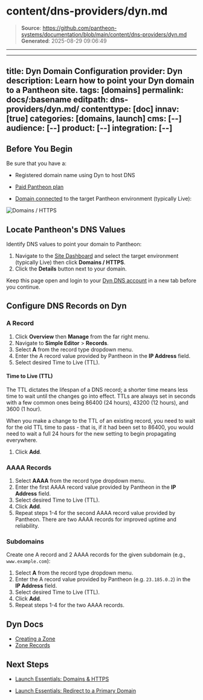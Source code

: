 # content/dns-providers/dyn.md

> **Source**: https://github.com/pantheon-systems/documentation/blob/main/content/dns-providers/dyn.md
> **Generated**: 2025-08-29 09:06:49

---

---
title: Dyn Domain Configuration
provider: Dyn
description: Learn how to point your Dyn domain to a Pantheon site.
tags: [domains]
permalink: docs/:basename
editpath: dns-providers/dyn.md/
contenttype: [doc]
innav: [true]
categories: [domains, launch]
cms: [--]
audience: [--]
product: [--]
integration: [--]
---
## Before You Begin
Be sure that you have a:


- Registered domain name using Dyn to host DNS

- [Paid Pantheon plan](/guides/launch/plans)

- [Domain connected](/guides/launch/domains) to the target Pantheon environment (typically Live):

 ![Domains / HTTPS](../../images/dashboard/new-dashboard/2024/_domainadded.png)

## Locate Pantheon's DNS Values
Identify DNS values to point your domain to Pantheon:

1. Navigate to the [Site Dashboard](/guides/account-mgmt/workspace-sites-teams/sites#site-dashboard) and select the target environment (typically <Icon icon="wavePulse" /> Live) then click **<Icon icon="global" /> Domains / HTTPS**.
2. Click the **Details** button next to your domain.

Keep this page open and login to your [Dyn DNS account](https://portal.dynect.net/login/) in a new tab before you continue.

## Configure DNS Records on Dyn

### A Record
1. Click **Overview** then **Manage** from the far right menu.
1. Navigate to **Simple Editor** > **Records**.
1. Select **A** from the record type dropdown menu.
1. Enter the A record value provided by Pantheon in the **IP Address** field.
1. Select desired Time to Live (TTL).

  <Accordion title="Learn More" id="ttl" icon="info-sign">

  #### Time to Live (TTL)

  The TTL dictates the lifespan of a DNS record; a shorter time means less time to wait until the changes go into effect. TTLs are always set in seconds with a few common ones being 86400 (24 hours), 43200 (12 hours), and 3600 (1 hour).

  When you make a change to the TTL of an existing record, you need to wait for the old TTL time to pass - that is, if it had been set to 86400, you would need to wait a full 24 hours for the new setting to begin propagating everywhere.

  </Accordion>

1. Click **Add**.

### AAAA Records
1. Select **AAAA** from the record type dropdown menu.
1. Enter the first AAAA record value provided by Pantheon in the **IP Address** field.
1. Select desired Time to Live (TTL).
1. Click **Add**.
1. Repeat steps 1-4 for the second AAAA record value provided by Pantheon. There are two AAAA records for improved uptime and reliability.

### Subdomains
Create one A record and 2 AAAA records for the given subdomain (e.g., `www.example.com`):

1. Select **A** from the record type dropdown menu.
2. Enter the A record value provided by Pantheon (e.g. `23.185.0.2`) in the **IP Address** field.
3. Select desired Time to Live (TTL).
4. Click **Add**.
5. Repeat steps 1-4 for the two AAAA records.

## Dyn Docs

* [Creating a Zone](https://help.dyn.com/creating-a-zone/)
* [Zone Records](https://help.dyn.com/zone-records/)

## Next Steps

* [Launch Essentials: Domains & HTTPS](/guides/launch/domains)

* [Launch Essentials: Redirect to a Primary Domain](/guides/launch/redirects)
